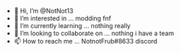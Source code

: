 - 👋 Hi, I’m @NotNot13
- 👀 I’m interested in ... modding fnf 
- 🌱 I’m currently learning ... nothing really 
- 💞️ I’m looking to collaborate on ... nothing i have a team
- 📫 How to reach me ... NotnotFrub#8633 discord

<!---
NotNot13/NotNot13 is a ✨ special ✨ repository because its `README.md` (this file) appears on your GitHub profile.
You can click the Preview link to take a look at your changes.
--->
